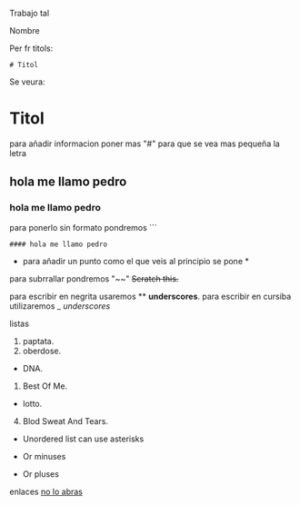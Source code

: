 Trabajo tal

Nombre


Per fr titols:
```
# Titol
```

Se veura:
# Titol

para añadir informacion poner mas "#" para que se vea mas pequeña la letra 

## hola me llamo pedro
### hola me llamo pedro
para ponerlo sin formato pondremos ```

``` #### hola me llamo pedro ```

* para añadir un punto como el que veis al principio se pone *

para subrrallar pondremos "~~"
~~Scratch this.~~

para escribir en negrita usaremos **
**underscores**.
para escribir en cursiba utilizaremos _
 _underscores_

listas 
1. paptata.
2. oberdose.
* DNA.
1. Best Of Me.
* lotto.
4. Blod Sweat And Tears.
* Unordered list can use asterisks
- Or minuses
+ Or pluses

enlaces 
[no lo abras](https://cdn.memegenerator.es/imagenes/memes/full/1/80/1801838.jpg)

